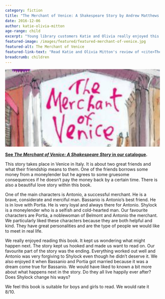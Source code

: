 ```yaml
---
category: fiction
title: "The Merchant of Venice: A Shakespeare Story by Andrew Matthews and Tony Ross"
date: 2016-12-06
author: katie-olivia-mitton
age-range: child
excerpt: "Young library customers Katie and Olivia really enjoyed this retelling of Shakespeare's Venetian play"
featured-image: /images/featured/featured-merchant-of-venice.jpg
featured-alt: The Merchant of Venice
featured-link-text: "Read Katie and Olivia Mitton's review of <cite>The Merchant of Venice: A Shakespeare Story</cite>by Andrew Matthews and Tony Ross."
breadcrumb: children
---
```


![The Merchant of Venice](/images/featured/featured-merchant-of-venice.jpg)

**[See <cite>The Merchant of Venice: A Shakespeare Story</cite> in our catalogue](https://suffolk.spydus.co.uk/cgi-bin/spydus.exe/ENQ/OPAC/BIBENQ?BRN=429094).**

This story takes place in Venice in Italy. It is about two great friends and what their friendship means to them. One of the friends borrows some money from a moneylender but he agrees to some gruesome consequences if he doesn’t pay the money back by a certain time. There is also a beautiful love story within this book.

One of the main characters is Antonio, a successful merchant. He is a brave, considerate and merciful man. Bassanio is Antonio’s best friend. He is in love with Portia. He is very loyal and always there for Antonio. Shylock is a moneylender who is a selfish and cold-hearted man. Our favourite characters are Portia, a noblewoman of Belmont and Antonio the merchant. We particularly liked these characters because they are both helpful and kind. They have great personalities and are the type of people we would like to meet in real life.

We really enjoyed reading this book. It kept us wondering what might happen next. The story kept us hooked and made us want to read on. Our favourite part of the story was the ending. Everything worked out well and Antonio was very forgiving to Shylock even though he didn’t deserve it. We also enjoyed it when Bassanio and Portia got married because it was a dream come true for Bassanio. We would have liked to known a bit more about what happens next in the story. Do they all live happily ever after? Does Shylock change his ways?

We feel this book is suitable for boys and girls to read. We would rate it 8/10.
